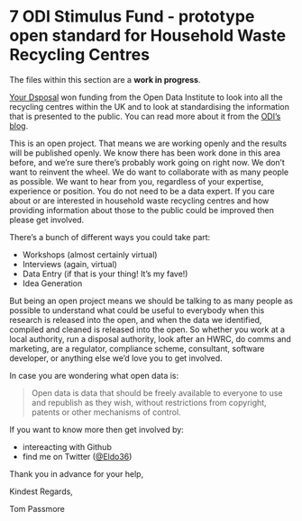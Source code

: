 7 ODI Stimulus Fund - prototype open standard for Household Waste Recycling Centres
=======

The files within this section are a **work in progress**.

[Your Dsposal](https://dsposal.uk/articles/introducing-your-dsposal/) won funding from the Open Data Institute to look into all the recycling centres within the UK and to look at standardising the information that is presented to the public. You can read more about it from the [ODI’s blog](https://theodi.org/project/rd-data-access-stimulus-fund/).

This is an open project. That means we are working openly and the results will be published openly. We know there has been work done in this area before, and we’re sure there’s probably work going on right now. We don’t want to reinvent the wheel. We do want to collaborate with as many people as possible. We want to hear from you, regardless of your expertise, experience or position. You do not need to be a data expert. If you care about or are interested in household waste recycling centres and how providing information about those to the public could be improved then please get involved.

There’s a bunch of different ways you could take part:
- Workshops (almost certainly virtual)
- Interviews (again, virtual)
- Data Entry (if that is your thing! It’s my fave!)
- Idea Generation

But being an open project means we should be talking to as many people as possible to understand what could be useful to everybody when this research is released into the open, and when the data we identified, compiled and cleaned is released into the open. So whether you work at a local authority, run a disposal authority, look after an HWRC, do comms and marketing, are a regulator, compliance scheme, consultant, software developer, or anything else we’d love you to get involved.

In case you are wondering what open data is:

> Open data is data that should be freely available to everyone to use and republish as they wish, without restrictions from copyright, patents or other mechanisms of control.

If you want to know more then get involved by:
- intereacting with Github
- find me on Twitter ([@Eldo36](https://twitter.com/eldo36))

Thank you in advance for your help,

Kindest Regards,

Tom Passmore
